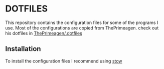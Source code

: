 # DOTFILES

This repository contains the configuration files for some of the programs I use. 
Most of the configurations are copied from ThePrimeagen. check out his dotfiles in [ThePrimeagen/.dotfiles](https://github.com/ThePrimeagen/.dotfiles)

## Installation

To install the configuration files I recommend using [stow](https://www.gnu.org/software/stow/)

